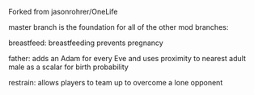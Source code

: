 Forked from jasonrohrer/OneLife

master branch is the foundation for all of the other mod branches:

breastfeed: breastfeeding prevents pregnancy

father: adds an Adam for every Eve and uses proximity to nearest adult male as a scalar for birth probability

restrain: allows players to team up to overcome a lone opponent

